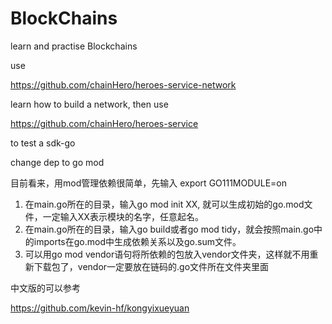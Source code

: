 # BlockChains
learn and practise Blockchains

use

https://github.com/chainHero/heroes-service-network

learn how to build a network, then use

https://github.com/chainHero/heroes-service

to test a sdk-go

change dep to go mod 

目前看来，用mod管理依赖很简单，先输入 export GO111MODULE=on
1. 	在main.go所在的目录，输入go mod init XX, 就可以生成初始的go.mod文件，一定输入XX表示模块的名字，任意起名。
2. 	在main.go所在的目录，输入go build或者go mod tidy，就会按照main.go中的imports在go.mod中生成依赖关系以及go.sum文件。	
3.	可以用go mod vendor语句将所依赖的包放入vendor文件夹，这样就不用重新下载包了，vendor一定要放在链码的.go文件所在文件夹里面 


中文版的可以参考

https://github.com/kevin-hf/kongyixueyuan

